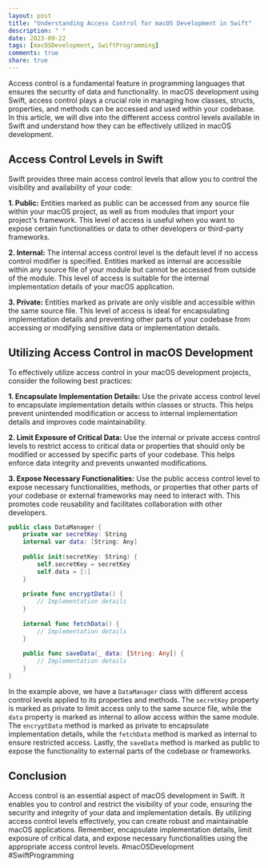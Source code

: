 ```yaml
---
layout: post
title: "Understanding Access Control for macOS Development in Swift"
description: " "
date: 2023-09-22
tags: [macOSDevelopment, SwiftProgramming]
comments: true
share: true
---
```


Access control is a fundamental feature in programming languages that ensures the security of data and functionality. In macOS development using Swift, access control plays a crucial role in managing how classes, structs, properties, and methods can be accessed and used within your codebase. In this article, we will dive into the different access control levels available in Swift and understand how they can be effectively utilized in macOS development.

## Access Control Levels in Swift

Swift provides three main access control levels that allow you to control the visibility and availability of your code:

**1. Public:** Entities marked as public can be accessed from any source file within your macOS project, as well as from modules that import your project's framework. This level of access is useful when you want to expose certain functionalities or data to other developers or third-party frameworks.

**2. Internal:** The internal access control level is the default level if no access control modifier is specified. Entities marked as internal are accessible within any source file of your module but cannot be accessed from outside of the module. This level of access is suitable for the internal implementation details of your macOS application.

**3. Private:** Entities marked as private are only visible and accessible within the same source file. This level of access is ideal for encapsulating implementation details and preventing other parts of your codebase from accessing or modifying sensitive data or implementation details.

## Utilizing Access Control in macOS Development

To effectively utilize access control in your macOS development projects, consider the following best practices:

**1. Encapsulate Implementation Details:** Use the private access control level to encapsulate implementation details within classes or structs. This helps prevent unintended modification or access to internal implementation details and improves code maintainability.

**2. Limit Exposure of Critical Data:** Use the internal or private access control levels to restrict access to critical data or properties that should only be modified or accessed by specific parts of your codebase. This helps enforce data integrity and prevents unwanted modifications.

**3. Expose Necessary Functionalities:** Use the public access control level to expose necessary functionalities, methods, or properties that other parts of your codebase or external frameworks may need to interact with. This promotes code reusability and facilitates collaboration with other developers.

```swift
public class DataManager {
    private var secretKey: String
    internal var data: [String: Any]
    
    public init(secretKey: String) {
        self.secretKey = secretKey
        self.data = [:]
    }
    
    private func encryptData() {
        // Implementation details
    }
    
    internal func fetchData() {
        // Implementation details
    }
    
    public func saveData(_ data: [String: Any]) {
        // Implementation details
    }
}
```

In the example above, we have a `DataManager` class with different access control levels applied to its properties and methods. The `secretKey` property is marked as private to limit access only to the same source file, while the `data` property is marked as internal to allow access within the same module. The `encryptData` method is marked as private to encapsulate implementation details, while the `fetchData` method is marked as internal to ensure restricted access. Lastly, the `saveData` method is marked as public to expose the functionality to external parts of the codebase or frameworks.

## Conclusion

Access control is an essential aspect of macOS development in Swift. It enables you to control and restrict the visibility of your code, ensuring the security and integrity of your data and implementation details. By utilizing access control levels effectively, you can create robust and maintainable macOS applications. Remember, encapsulate implementation details, limit exposure of critical data, and expose necessary functionalities using the appropriate access control levels. #macOSDevelopment #SwiftProgramming